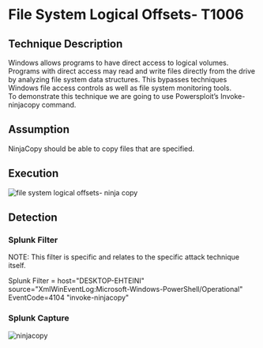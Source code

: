 # File System Logical Offsets- T1006

## Technique Description
Windows allows programs to have direct access to logical volumes. Programs with direct access may read and write files directly from the drive by analyzing file system data structures. This bypasses techniques Windows file access controls as well as file system monitoring tools.   
To demonstrate this technique we are going to use Powersploit’s Invoke-ninjacopy command. 

## Assumption
NinjaCopy should be able to copy files that are specified. 

## Execution
![file system logical offsets- ninja copy](https://user-images.githubusercontent.com/36422282/55609089-ddfdb200-574d-11e9-9d6b-a8ddd27e5f6d.JPG)

## Detection
### Splunk Filter

NOTE: This filter is specific and relates to the specific attack technique itself.

Splunk Filter = host="DESKTOP-EHTEINI" source="XmlWinEventLog:Microsoft-Windows-PowerShell/Operational" EventCode=4104 "invoke-ninjacopy"

### Splunk Capture
![ninjacopy](https://user-images.githubusercontent.com/36422282/55975220-7c5eab80-5c57-11e9-9bdc-41179663cade.png)


